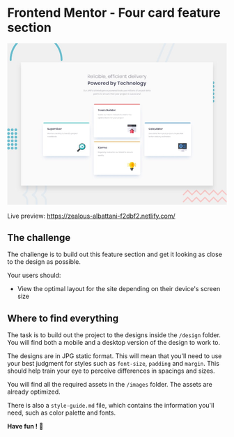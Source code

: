 # Frontend Mentor - Four card feature section

![Design preview for the Four card feature section coding challenge](./design/desktop-preview.jpg)

Live preview: https://zealous-albattani-f2dbf2.netlify.com/

## The challenge

The challenge is to build out this feature section and get it looking as close to the design as possible.

Your users should:

- View the optimal layout for the site depending on their device's screen size


## Where to find everything

The task is to build out the project to the designs inside the `/design` folder. You will find both a mobile and a desktop version of the design to work to. 

The designs are in JPG static format. This will mean that you'll need to use your best judgment for styles such as `font-size`, `padding` and `margin`. This should help train your eye to perceive differences in spacings and sizes.

You will find all the required assets in the `/images` folder. The assets are already optimized.

There is also a `style-guide.md` file, which contains the information you'll need, such as color palette and fonts.

**Have fun !** 🚀
